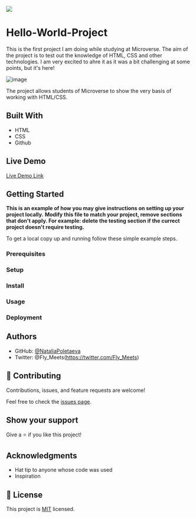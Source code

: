![](https://img.shields.io/badge/Microverse-blueviolet)

# Hello-World-Project

This is the first project I am doing while studying at Microverse. The aim of the project is to test out the knowledge of HTML, CSS and other technologies. I am very excited to ahre it as it was a bit challenging at some points, but it's here!

![image](https://user-images.githubusercontent.com/91270103/137957904-5b54985a-037e-4af3-bafc-24b9a4b21d35.png)

The project allows students of Microverse to show the very basis of working with HTML/CSS.

## Built With
- HTML
- CSS
- Github

## Live Demo
[Live Demo Link](https://livedemo.com)

## Getting Started
**This is an example of how you may give instructions on setting up your project locally.** 
**Modify this file to match your project, remove sections that don't apply. For example: delete the testing section if the currect project doesn't require testing.**

To get a local copy up and running follow these simple example steps.

### Prerequisites

### Setup

### Install

### Usage

### Deployment

## Authors

- GitHub: [@NataliaPoletaeva](https://github.com/NataliaPoletaeva)
- Twitter: @Fly_Meets(https://twitter.com/Fly_Meets)

## 🤝 Contributing

Contributions, issues, and feature requests are welcome!

Feel free to check the [issues page](../../issues/).

## Show your support

Give a ⭐️ if you like this project!

## Acknowledgments

- Hat tip to anyone whose code was used
- Inspiration

## 📝 License

This project is [MIT](./MIT.md) licensed.
